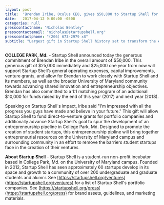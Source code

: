 ```yaml
---
layout: post
title:  "Brendan Iribe, Oculus CEO, gives $50,000 to Startup Shell for Advancement of Entrepreneurship at the University of Maryland"
date:   2017-04-12 9:00:00 -0500
categories: null
presscontactname: "Nicholas Bentley"
presscontactemail: "nicholas@startupshell.org"
presscontactphone: "(206) 673-2979 x8"
subtitle: "Largest gift in Startup Shell history set to transform the entrepreneurship ecosystem at UMD."
---
```


__COLLEGE PARK, Md.__ - Startup Shell announced today the generous commitment of Brendan Iribe in the overall amount of $50,000. This generous gift of $25,000 immediately and $25,000 one year from now will support Startup Shell’s general operating expenses, capital improvements, venture grants, and allow for Brendan to work closely with Startup Shell and its members, as well as the broader University of Maryland community towards advancing shared innovation and entrepreneurship objectives. Brendan has also committed to a 1:1 matching program of an additional $10,000 for funds raised by the end of this year (2017) and next year (2018).

Speaking on Startup Shell's impact, Iribe said "I'm impressed with all the progress you guys have made and believe in your future." This gift will allow Startup Shell to fund direct-to-venture grants for portfolio companies and additionally advance Startup Shell's goal to spur the development of an entrepreneurship pipeline in College Park, Md. Designed to promote the creation of student startups, this entrepreneurship pipline will bring together entrepreneurial resources on the University of Maryland campus and surrounding community in an effort to remove the barriers student startups face in the creation of their ventures.

__About Startup Shell__ - Startup Shell is a student-run non-profit incubator based in College Park, Md. on the University of Maryland campus. Founded in 2012, Startup Shell has seen approximately 60 startups develop in its space and growth to a community of over 200 undergraduate and graduate students and alumni. See [https://startupshell.org/ventures](https://startupshell.org/ventures) for a list of Startup Shell's portfolio companies. See [https://startupshell.org/press](https://startupshell.org/press) for brand assets, guidelines, and marketing materials.